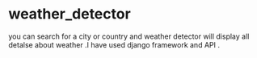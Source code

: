 # weather_detector
 you can search for a city or country and weather detector will display all detalse about weather .I have used django framework and API .
